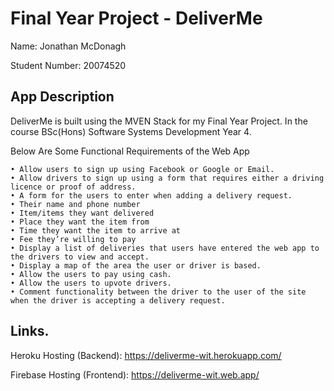 # Final Year Project - DeliverMe

Name: Jonathan McDonagh

Student Number: 20074520

## App Description
DeliverMe is built using the MVEN Stack for my Final Year Project. In the course 
BSc(Hons) Software Systems Development Year 4.

Below Are Some Functional Requirements of the Web App

    • Allow users to sign up using Facebook or Google or Email.
    • Allow drivers to sign up using a form that requires either a driving licence or proof of address.
    • A form for the users to enter when adding a delivery request.
    • Their name and phone number
    • Item/items they want delivered
    • Place they want the item from
    • Time they want the item to arrive at
    • Fee they’re willing to pay
    • Display a list of deliveries that users have entered the web app to the drivers to view and accept.
    • Display a map of the area the user or driver is based.
    • Allow the users to pay using cash.
    • Allow the users to upvote drivers.
    • Comment functionality between the driver to the user of the site when the driver is accepting a delivery request.

## Links.

Heroku Hosting (Backend): https://deliverme-wit.herokuapp.com/

Firebase Hosting (Frontend): https://deliverme-wit.web.app/

